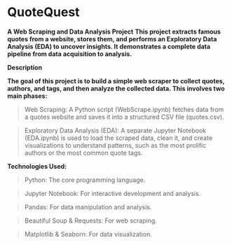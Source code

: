 # QuoteQuest 

__A Web Scraping and Data Analysis Project__
__This project extracts famous quotes from a website, stores them, and performs an Exploratory Data Analysis (EDA) to uncover insights. It demonstrates a complete data pipeline from data acquisition to analysis.__

__Description__

__The goal of this project is to build a simple web scraper to collect quotes, authors, and tags, and then analyze the collected data. This involves two main phases:__

> Web Scraping: A Python script (WebScrape.ipynb) fetches data from a quotes website and saves it into a structured CSV file (quotes.csv).

> Exploratory Data Analysis (EDA): A separate Jupyter Notebook (EDA.ipynb) is used to load the scraped data, clean it, and create visualizations to understand patterns, such as the most prolific authors or the most common quote tags.

__Technologies Used:__

>Python: The core programming language.

>Jupyter Notebook: For interactive development and analysis.

>Pandas: For data manipulation and analysis.

>Beautiful Soup & Requests: For web scraping.

>Matplotlib & Seaborn: For data visualization.
